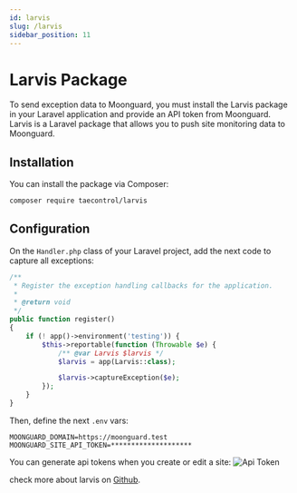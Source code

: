 ```yaml
---
id: larvis
slug: /larvis
sidebar_position: 11
---
```


# Larvis Package

To send exception data to Moonguard, you must install the Larvis package in your Laravel application and provide an API token from Moonguard. Larvis is a Laravel package that allows you to push site monitoring data to Moonguard.

## Installation

You can install the package via Composer:

```bash
composer require taecontrol/larvis
```

## Configuration

On the `Handler.php` class of your Laravel project, add the next code to capture all exceptions:

```php
/**
 * Register the exception handling callbacks for the application.
 *
 * @return void
 */
public function register()
{
    if (! app()->environment('testing')) {
        $this->reportable(function (Throwable $e) {
            /** @var Larvis $larvis */
            $larvis = app(Larvis::class);

            $larvis->captureException($e);
        });
    }
}
```
Then, define the next `.env` vars:

```dotenv
MOONGUARD_DOMAIN=https://moonguard.test
MOONGUARD_SITE_API_TOKEN=********************
```

You can generate api tokens when you create or edit a site:
![Api Token](./exceptions/img/api-token-site.png)

check more about larvis on [Github](https://github.com/taecontrol/larvis).





